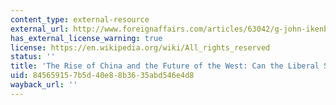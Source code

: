 ```yaml
---
content_type: external-resource
external_url: http://www.foreignaffairs.com/articles/63042/g-john-ikenberry/the-rise-of-china-and-the-future-of-the-west
has_external_license_warning: true
license: https://en.wikipedia.org/wiki/All_rights_reserved
status: ''
title: 'The Rise of China and the Future of the West: Can the Liberal System Survive?'
uid: 84565915-7b5d-40e8-8b36-35abd546e4d8
wayback_url: ''
---
```

